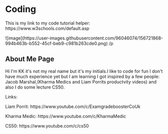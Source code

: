 <!DOCTYPE html>
<html>
<body>

<h1>Coding</h1>

<p>This is my link to my code tutorial helper: https://www.w3schools.com/default.asp </p>
  <p> ![image](https://user-images.githubusercontent.com/96046074/156721868-994b463b-b552-45cf-beb9-c981b263cde0.png) /p


  <h2> About Me Page </h2>
  
  <p> Hi I'm KK it's not my real name but it's my initials.I like to code for fun I don't have much experience yet but I am learning I got inspired by a few people: Jacob Marshal,(Kharma Medics and Liam Porrits productvity videos) and also I do some lecture CS50.</P>
   <p> Links: </P>
    <p>Liam Porrit: https://www.youtube.com/c/ExamgradeboosterCoUk </P>
   <p> Kharma Medic: https://www.youtube.com/c/KharmaMedic </P>
   <p> CS50: https://www.youtube.com/c/cs50 </p>
  
  
</body>
</html>
